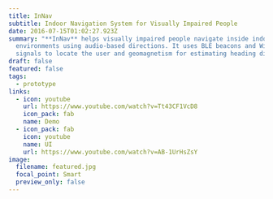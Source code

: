 ```yaml
---
title: InNav
subtitle: Indoor Navigation System for Visually Impaired People
date: 2016-07-15T01:02:27.923Z
summary: "**InNav** helps visually impaired people navigate inside indoor
  environments using audio-based directions. It uses BLE beacons and WiFi
  signals to locate the user and geomagnetism for estimating heading direction."
draft: false
featured: false
tags:
  - prototype
links:
  - icon: youtube
    url: https://www.youtube.com/watch?v=Tt43CF1VcD8
    icon_pack: fab
    name: Demo
  - icon_pack: fab
    icon: youtube
    name: UI
    url: https://www.youtube.com/watch?v=AB-1UrHsZsY
image:
  filename: featured.jpg
  focal_point: Smart
  preview_only: false
---
```

